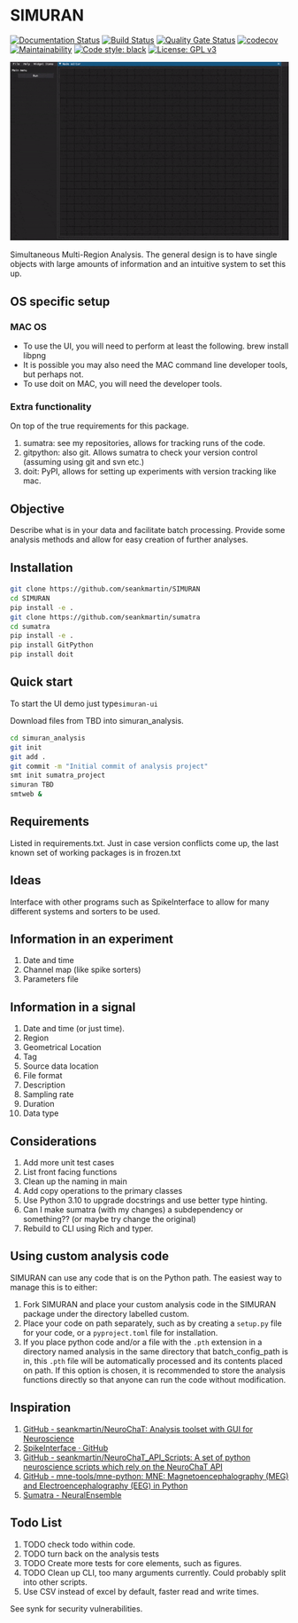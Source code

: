 # SIMURAN

[![Documentation Status](https://readthedocs.org/projects/simuran/badge/?version=latest)](https://simuran.readthedocs.io/en/latest/?badge=latest)
[![Build Status](https://travis-ci.com/seankmartin/SIMURAN.svg?branch=master)](https://app.travis-ci.com/github/seankmartin/SIMURAN)
[![Quality Gate Status](https://sonarcloud.io/api/project_badges/measure?project=seankmartin_SIMURAN&metric=alert_status)](https://sonarcloud.io/summary/new_code?id=seankmartin_SIMURAN)
[![codecov](https://codecov.io/gh/seankmartin/SIMURAN/branch/master/graph/badge.svg?token=F67OEU0PF2)](https://codecov.io/gh/seankmartin/SIMURAN)
[![Maintainability](https://api.codeclimate.com/v1/badges/97aa79ac8f356de695d5/maintainability)](https://codeclimate.com/github/seankmartin/SIMURAN/maintainability)
[![Code style: black](https://img.shields.io/badge/code%20style-black-000000.svg)](https://github.com/psf/black)
[![License: GPL v3](https://img.shields.io/badge/License-GPLv3-blue.svg)](https://www.gnu.org/licenses/gpl-3.0)

![Demo of UI](demo.gif)

Simultaneous Multi-Region Analysis.
The general design is to have single objects with large amounts of information and an intuitive system to set this up.

## OS specific setup

### MAC OS

- To use the UI, you will need to perform at least the following. brew install libpng
- It is possible you may also need the MAC command line developer tools, but perhaps not.
- To use doit on MAC, you will need the developer tools.

### Extra functionality

On top of the true requirements for this package.

1. sumatra: see my repositories, allows for tracking runs of the code.
2. gitpython: also git. Allows sumatra to check your version control (assuming using git and svn etc.)
3. doit: PyPI, allows for setting up experiments with version tracking like mac.

## Objective

Describe what is in your data and facilitate batch processing.
Provide some analysis methods and allow for easy creation of further analyses.

## Installation

```Bash
git clone https://github.com/seankmartin/SIMURAN
cd SIMURAN
pip install -e .
git clone https://github.com/seankmartin/sumatra
cd sumatra
pip install -e .
pip install GitPython
pip install doit
```

## Quick start

To start the UI demo just type`simuran-ui`

Download files from TBD into simuran_analysis.

```Bash
cd simuran_analysis
git init
git add .
git commit -m "Initial commit of analysis project"
smt init sumatra_project
simuran TBD
smtweb &
```

## Requirements

Listed in requirements.txt.
Just in case version conflicts come up, the last known set of working packages is in frozen.txt

## Ideas

Interface with other programs such as SpikeInterface to allow for many different systems and sorters to be used.

## Information in an experiment

1. Date and time
2. Channel map (like spike sorters)
3. Parameters file

## Information in a signal

1. Date and time (or just time).
2. Region
3. Geometrical Location
4. Tag
5. Source data location
6. File format
7. Description
8. Sampling rate
9. Duration
10. Data type

## Considerations

1. Add more unit test cases
2. List front facing functions
3. Clean up the naming in main
4. Add copy operations to the primary classes
5. Use Python 3.10 to upgrade docstrings and use better type hinting.
6. Can I make sumatra (with my changes) a subdependency or something?? (or maybe try change the original)
7. Rebuild to CLI using Rich and typer.

## Using custom analysis code

SIMURAN can use any code that is on the Python path. The easiest way to manage this is to either:
1. Fork SIMURAN and place your custom analysis code in the SIMURAN package under the directory labelled custom.
2. Place your code on path separately, such as by creating a `setup.py` file for your code, or a `pyproject.toml` file for installation.
3. If you place python code and/or a file with the `.pth` extension in a directory named analysis in the same directory that batch_config_path is in, this `.pth` file will be automatically processed and its contents placed on path. If this option is chosen, it is recommended to store the analysis functions directly so that anyone can run the code without modification.

## Inspiration

1. [GitHub - seankmartin/NeuroChaT: Analysis toolset with GUI for Neuroscience](https://github.com/seankmartin/NeuroChaT)
2. [SpikeInterface · GitHub](https://github.com/SpikeInterface)
3. [GitHub - seankmartin/NeuroChaT_API_Scripts: A set of python neuroscience scripts which rely on the NeuroChaT API](https://github.com/seankmartin/NeuroChaT_API_Scripts)
4. [GitHub - mne-tools/mne-python: MNE: Magnetoencephalography (MEG) and Electroencephalography (EEG) in Python](https://github.com/mne-tools/mne-python/)
5. [Sumatra - NeuralEnsemble](http://neuralensemble.org/sumatra/)

## Todo List

1. TODO check todo within code.
2. TODO turn back on the analysis tests
3. TODO Create more tests for core elements, such as figures.
4. TODO Clean up CLI, too many arguments currently. Could probably split into other scripts.
5. Use CSV instead of excel by default, faster read and write times.

See synk for security vulnerabilities.
